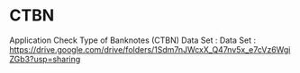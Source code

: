 # CTBN
Application Check Type of Banknotes (CTBN) Data Set :
Data Set : https://drive.google.com/drive/folders/1Sdm7nJWcxX_Q47nv5x_e7cVz6WgiZGb3?usp=sharing
